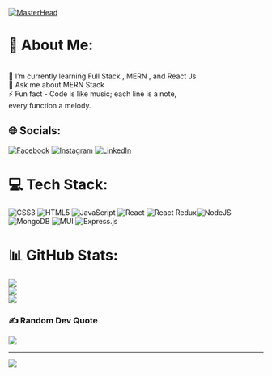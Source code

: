 [![MasterHead](https://firebasestorage.googleapis.com/v0/b/flexi-coding.appspot.com/o/dempgi7-520f8d5f-63d4-4453-8822-dbc149ae27f8.gif?alt=media&token=91c0c7b2-93c3-4029-b011-1a8703c5730d)](https://shubhamgaur.vercel.app)
# 💫 About Me:
<br>🌱 I’m currently learning Full Stack , MERN , and React Js<br>💬 Ask me about MERN Stack<br>⚡ Fun fact - Code is like music; each line is a note, <br>                          every function a melody.


## 🌐 Socials:
[![Facebook](https://img.shields.io/badge/Facebook-%231877F2.svg?logo=Facebook&logoColor=white)](https://facebook.com/shubhamg007) [![Instagram](https://img.shields.io/badge/Instagram-%23E4405F.svg?logo=Instagram&logoColor=white)](https://instagram.com/gaur.shubhu) [![LinkedIn](https://img.shields.io/badge/LinkedIn-%230077B5.svg?logo=linkedin&logoColor=white)](https://linkedin.com/in/shubhamgaur07) 

# 💻 Tech Stack:
![CSS3](https://img.shields.io/badge/css3-%231572B6.svg?style=for-the-badge&logo=css3&logoColor=white) ![HTML5](https://img.shields.io/badge/html5-%23E34F26.svg?style=for-the-badge&logo=html5&logoColor=white) ![JavaScript](https://img.shields.io/badge/javascript-%23323330.svg?style=for-the-badge&logo=javascript&logoColor=%23F7DF1E) ![React](https://img.shields.io/badge/react-%2320232a.svg?style=for-the-badge&logo=react&logoColor=%2361DAFB) ![React Redux](https://img.shields.io/badge/react-%2320232a.svg?style=for-the-badge&logo=react&logoColor=%2361DAFB)![NodeJS](https://img.shields.io/badge/node.js-6DA55F?style=for-the-badge&logo=node.js&logoColor=white) ![MongoDB](https://img.shields.io/badge/MongoDB-%234ea94b.svg?style=for-the-badge&logo=mongodb&logoColor=white) ![MUI](https://img.shields.io/badge/MUI-%230081CB.svg?style=for-the-badge&logo=mui&logoColor=white) ![Express.js](https://img.shields.io/badge/express.js-%23404d59.svg?style=for-the-badge&logo=express&logoColor=%2361DAFB)
# 📊 GitHub Stats:
![](https://github-readme-stats.vercel.app/api?username=shubhamgaur08&theme=radical&hide_border=false&include_all_commits=false&count_private=false)<br/>
![](https://github-readme-streak-stats.herokuapp.com/?user=shubhamgaur08&theme=radical&hide_border=false)<br/>
![](https://github-readme-stats.vercel.app/api/top-langs/?username=shubhamgaur08&theme=radical&hide_border=false&include_all_commits=false&count_private=false&layout=compact)

### ✍️ Random Dev Quote
![](https://quotes-github-readme.vercel.app/api?type=horizontal&theme=radical)

---
[![](https://visitcount.itsvg.in/api?id=shubhamgaur08&icon=5&color=4)](https://visitcount.itsvg.in)

<!-- Proudly created with GPRM ( https://gprm.itsvg.in ) -->
